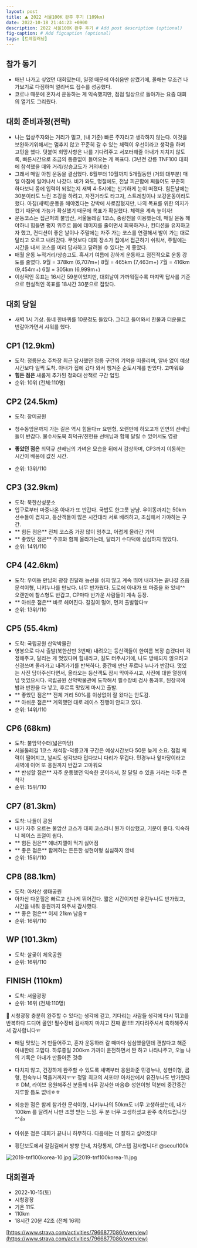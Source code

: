 ```yaml
---
layout: post
title: ⛰️ 2022 서울100K 완주 후기 (109km)
date: 2022-10-18 21:44:23 +0900
description: 2022 서울100K 완주 후기 # Add post description (optional)
fig-caption: # Add figcaption (optional)
tags: [트레일러닝]
---
```

## 참가 동기
  
- 매년 나가고 싶었던 대회였는데, 일정 때문에 아쉬움만 삼켰기에, 올해는 무조건 나가보기로 다짐하며 얼리버드 접수를 성공했다.
- 코로나 때문에 혼자서 운동하는 게 익숙했지만, 점점 일상으로 돌아가는 요즘 대회의 열기도 그리웠다.
 
  
## 대회 준비과정(전략)
  
- 나는 입상주자와는 거리가 멀고, (내 기준) 빠른 주자라고 생각하지 않는다. 이것을 보완하기위해서는 멈추지 않고 꾸준히 갈 수 있는 체력이 우선이라고 생각을 하며 고민을 했다. 덧붙여 희망사항은 나를 기다려주고 서포터해줄 아내가 지치지 않도록, 빠른시간으로 조금의 통증없이 들어오는 게 목표다. (3년전 강릉 TNF100 대회에 참석했을 때와 거리/상승고도가 거의비슷)
- 그래서 매일 아침 운동을 결심했다. 6월부터 10월까지 5개월동안 (거의 대부분) 매일 아침에 일어나서 나갔다. 비가 와도, 명절에도, 전날 피곤함에 쪄들어도 꾸준히 하다보니 몸에 입력이 되었는지 새벽 4-5시에는 신기하게 눈이 떠졌다. 힘든날에는 30분이라도 느린 조깅을 하려고, 자전거라도 타고자, 스트레칭이나 보강운동이라도 했다. 아침(새벽)운동을 해야겠다는 강박에 사로잡혔지만, 나의 목표를 위한 의지가 컸기 때문에 가능가 확실했기 때문에 목표가 확실했다. 체력을 계속 높이자!
- 운동코스는 집근처의 불암산, 서울둘레길 1코스, 중랑천을 이용했는데, 매일 운동 해야하니 힘들면 평지 위주로 몸에 데미지를 줄이면서 회복하거나, 컨디션을 유지하고자 했고, 컨디션이 좋은 날이나 주말에는 자주 가는 코스를 연결해서 발이 가는 대로 달리고 오르고 내려갔다. 무엇보다 대회 장소가 집에서 접근하기 쉬워서, 주말에는 시간을 내서 코스를 미리 답사하고 달려볼 수 있다는 게 좋았다. 
- 매월 운동 누적거리/상승고도. 혹서기 여름에 강하게 운동하고 점진적으로 운동 강도를 줄였다.
9월 = 378km (6,707m+)
8월 = 465km (7,463m+)
7월 = 416km (9,454m+)
6월 = 305km (6,999m+)
- 이상적인 목표는 16시간 59분이었지만, 대회날이 가까워질수록 마지막 답사를 기준으로 현실적인 목표를 18시간 30분으로 잡았다.

## 대회 당일
- 새벽 1시 기상. 동네 한바퀴를 10분정도 돌았다. 그리고 들어와서 찬물과 더운물로 번갈아가면서 샤워를 했다. 
  
## CP1 (12.9km)  
- 도착: 정릉분소 주차장
최근 답사했던 정릉 구간의 기억을 떠올리며, 알바 없이 예상 시간보다 일찍 도착. 아내가 집에 갔다 와서 챙겨준 순토시계를 받았다. 고마워😄
- **힘든 점은** 새롭게 추가된 청와대 산책로 구간 업힐.
- 순위: 10위 (전체:110명)

## CP2 (24.5km)  
- 도착: 장미공원
- 청수동암문까지 가는 길은 역시 힘들다ㅠ 요맨형, 오랜만에 하오고개 인연의 선배님들이 반갑다. 불수사도북 최덕규/진헌용 선배님과 함께 달릴 수 있어서도 영광
- **좋았던 점은** 최덕규 선배님의 가벼운 모습을 뒤에서 감상하며, CP3까지 이동하는 시간이 배움에 값진 시간.

- 순위: 13위/110

## CP3 (32.9km)  
- 도착: 북한산성분소
- 입구로부터 마중나온 아내가 또 반갑다. 국밥도 한그릇 냠냠. 우이동까지는 50km 선수들이 겹치고, 등산객들이 많은 시간대라 서로 배려하고, 조심해서 가야하는 구간. 
- ** 힘든 점은** 전체 코스중 가장 많이 멈추고, 어렵게 올라간 기억
- ** 좋았던 점은** 주호와 함께 올라가는데, 달리기 수다덕에 심심하지 않았다.
- 순위: 14위/110

## CP4 (42.6km)  
- 도착: 우이동 만남의 광장
진달래 능선을 쉬지 않고 계속 뛰어 내려가는 끝나갈 즈음 문석이형, 니키누나를 만났다. 너무 반가웠다. 도로에 아내가 또 마중을 와 있네^^ 오랜만에 찰스형도 반갑고, CP마다 반가운 사람들이 계속 등장.
- ** 아쉬운 점은** 바로 헤어진다. 갈길이 멀어, 먼저 출발함다ㅠ
- 순위: 13위/110

## CP5 (55.4km)  
- 도착: 국립공원 산악박물관
- 영봉으로 다시 출발(북한산만 3번째) 내려오는 등산객들이 한여름 복장 춥겠다며 걱정해주고, 달리는 게 멋있다며 힘내라고, 길도 터주시기에, 나도 방해되지 않으려고 신경쓰며 올라가고 내려가기를 반복하다, 중간에 만난 푸르나 누나가 반갑다. 멋있는 사진 담아주신다면서, 올라오는 등산객도 잠시 막아주시고, 사진에 대한 열정이 넘 멋있으시다. 국립공원 산악박물관에 도착해서 필수장비 검사 통과후, 된장국에 밥과 반찬을 다 넣고, 후르륵 맛있게 마시고 출발.
- ** 좋았던 점은** 전체 거리 50%를 이상없이 잘 왔다는 안도감.
- ** 아쉬운 점은** 계획했던 대로 레이스 진행이 안되고 있다.
- 순위: 14위/110

## CP6 (68km)  
- 도착: 불암약수터(넓은마당)
- 서울둘레길 1코스 채석장-덕릉고개 구간은 예상시간보다 50분 늦게 소요. 점점 체력이 떨어지고, 날씨도 생각보다 덥다보니 다리가 무겁다. 민경누나 앞마당이라고 새벽에 이어 또 응원까지 반갑고 고마워요
- ** 반성할 점은** 자주 운동했던 익숙한 곳이라서, 잘 달릴 수 있을 거라는 아주 큰 착각
- 순위: 15위/110

## CP7 (81.3km)  
- 도착: 나들이 공원
- 내가 자주 오르는 불암산 코스가 대회 코스라니 뭔가 이상했고, 기분이 좋다. 익숙하니 페이스 조절이 쉽다.
- ** 힘든 점은** 에너지젤이 먹기 싫어짐
- ** 좋은 점은** 함께하는 든든한 성현이형 심심하지 않네
- 순위: 15위/110

## CP8 (88.1km)  
- 도착: 아차산 생태공원
- 아차산 다운힐은 빠르고 신나게 뛰어간다. 짧은 시간이지만 유진누나도 반가웠고, 시간을 내줘 응원까지 와주셔 감사했다.
- ** 좋은 점은** 이제 21km 남음ㅎ
- 순위: 16위/110

## WP (101.3km)  
- 도착: 살곶이 체육공원
- 순위: 16위/110

## FINISH (110km)  
- 도착: 서울광장
- 순위: 16위 (전체:110명)


🏢 시청광장
충분히 완주할 수 있다는 생각에 걷고, 기다리는 사람들 생각에 다시 뛰고를 반복하다 드디어 골인! 필수장비 검사까지 마치고 진짜 끝!!!!! 기다려주셔서 축하해주셔서 감사합니다ㅠ

* 매일 맛있는 거 만들어주고, 혼자 운동하러 갈 때마다 심심했을텐데 괜찮다고 해준 아내한테 고맙다. 하루종일 200km 가까이 운전하면서 짠 하고 나타나주고, 오늘 나의 기록은 아내가 만들어준 것😍

* 다치지 않고, 건강하게 완주할 수 있도록 새벽부터 응원와준 민경누나, 성현이형, 곰형, 현숙누나 먹을거까지ㅜㅜ 정말 최고의 서포터! 아차산에서 유진누나도 반가웠다ㅎ DM, 라이브 응원해주신 분들께 너무 감사한 마음😄 성현이형 덕분에 중간중간 지루할 틈도 없네ㅎㅎ

* 죄송한 점은 함께 참가한 문석이형, 니키누나의 50km도 너무 고생하셨는데, 내가 100km 를 달려서 나만 조명 받는 느낌. 두 분 너무 고생하셨고 완주 축하드립니당^^👍

* 아쉬운 점은 대회가 끝나니 허무하다. 다음에는 더 잘하고 싶어졌다!

* 횡단보도에서 갈림길에서 방향 안내, 차량통제, CP스텝 감사합니다! @seoul100k



![2019-tnf100korea-10.jpg](/img/in-post/2019-tnf100korea-10.jpg)
![2019-tnf100korea-11.jpg](/img/in-post/2019-tnf100korea-11.jpg)


## 대회결과
- 2022-10-15(토)  
- 시청광장
- 기온 11도  
- 110km
- 18시간 20분 42초 (전체 16위)
  
[https://www.strava.com/activities/7966877086/overview](https://www.strava.com/activities/7966877086/overview)